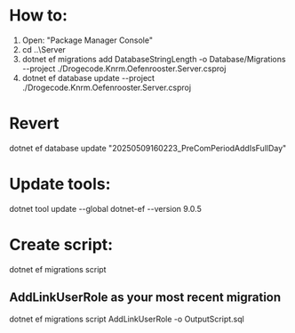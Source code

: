 # How to:

1. Open: "Package Manager Console"
2. cd ..\Server
3. dotnet ef migrations add DatabaseStringLength -o Database/Migrations --project ./Drogecode.Knrm.Oefenrooster.Server.csproj
4. dotnet ef database update --project ./Drogecode.Knrm.Oefenrooster.Server.csproj

# Revert

dotnet ef database update "20250509160223_PreComPeriodAddIsFullDay"

# Update tools:

dotnet tool update --global dotnet-ef --version 9.0.5

# Create script:

dotnet ef migrations script

## AddLinkUserRole as your most recent migration

dotnet ef migrations script AddLinkUserRole -o OutputScript.sql